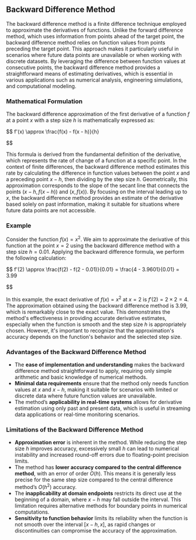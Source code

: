 ## Backward Difference Method

The backward difference method is a finite difference technique employed to approximate the derivatives of functions. Unlike the forward difference method, which uses information from points ahead of the target point, the backward difference method relies on function values from points preceding the target point. This approach makes it particularly useful in scenarios where future data points are unavailable or when working with discrete datasets. By leveraging the difference between function values at consecutive points, the backward difference method provides a straightforward means of estimating derivatives, which is essential in various applications such as numerical analysis, engineering simulations, and computational modeling.

### Mathematical Formulation

The backward difference approximation of the first derivative of a function $f$ at a point $x$ with a step size $h$ is mathematically expressed as:

$$
f'(x) \approx \frac{f(x) - f(x - h)}{h}

$$

This formula is derived from the fundamental definition of the derivative, which represents the rate of change of a function at a specific point. In the context of finite differences, the backward difference method estimates this rate by calculating the difference in function values between the point $x$ and a preceding point $x - h$, then dividing by the step size $h$. Geometrically, this approximation corresponds to the slope of the secant line that connects the points $(x - h, f(x - h))$ and $(x, f(x))$. By focusing on the interval leading up to $x$, the backward difference method provides an estimate of the derivative based solely on past information, making it suitable for situations where future data points are not accessible.

### Example

Consider the function $f(x) = x^2$. We aim to approximate the derivative of this function at the point $x = 2$ using the backward difference method with a step size $h = 0.01$. Applying the backward difference formula, we perform the following calculation:

$$
f'(2) \approx \frac{f(2) - f(2 - 0.01)}{0.01} = \frac{4 - 3.9601}{0.01} = 3.99

$$

In this example, the exact derivative of $f(x) = x^2$ at $x = 2$ is $f'(2) = 2 \times 2 = 4$. The approximation obtained using the backward difference method is $3.99$, which is remarkably close to the exact value. This demonstrates the method's effectiveness in providing accurate derivative estimates, especially when the function is smooth and the step size $h$ is appropriately chosen. However, it's important to recognize that the approximation's accuracy depends on the function's behavior and the selected step size.

### Advantages of the Backward Difference Method

- The **ease of implementation and understanding** makes the backward difference method straightforward to apply, requiring only simple arithmetic and basic knowledge of numerical methods.
- **Minimal data requirements** ensure that the method only needs function values at $x$ and $x - h$, making it suitable for scenarios with limited or discrete data where future function values are unavailable.
- The method’s **applicability in real-time systems** allows for derivative estimation using only past and present data, which is useful in streaming data applications or real-time monitoring scenarios.

### Limitations of the Backward Difference Method

- **Approximation error** is inherent in the method. While reducing the step size $h$ improves accuracy, excessively small $h$ can lead to numerical instability and increased round-off errors due to floating-point precision limits.
- The method has **lower accuracy compared to the central difference method**, with an error of order $O(h)$. This means it is generally less precise for the same step size compared to the central difference method’s $O(h^2)$ accuracy.
- The **inapplicability at domain endpoints** restricts its direct use at the beginning of a domain, where $x - h$ may fall outside the interval. This limitation requires alternative methods for boundary points in numerical computations.
- **Sensitivity to function behavior** limits its reliability when the function is not smooth over the interval $[x - h, x]$, as rapid changes or discontinuities can compromise the accuracy of the approximation.
